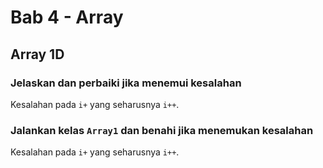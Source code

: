 # Bab 4 - Array

## Array 1D

### Jelaskan dan perbaiki jika menemui kesalahan

Kesalahan pada `i+` yang seharusnya `i++`.

### Jalankan kelas `Array1` dan benahi jika menemukan kesalahan

Kesalahan pada `i+` yang seharusnya `i++`.
